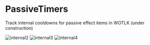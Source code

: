 # PassiveTimers
Track internal cooldowns for passive effect items in WOTLK (under construction)

![internal2](https://user-images.githubusercontent.com/90787026/214310910-c408453e-7d16-44b7-b83a-624fd7e19710.png)
![internal3](https://user-images.githubusercontent.com/90787026/214310918-7b677e49-1d33-4baf-b5b6-7a887badc4f7.png)
![internal4](https://user-images.githubusercontent.com/90787026/214310922-c0265503-3180-4aa3-adbc-1c882e822860.png)
